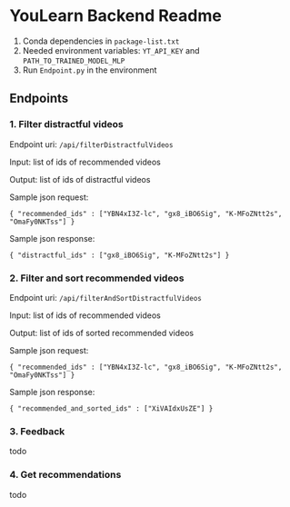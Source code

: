 # YouLearn Backend Readme

1. Conda dependencies in `package-list.txt`
2. Needed environment variables: `YT_API_KEY` and `PATH_TO_TRAINED_MODEL_MLP`
3. Run `Endpoint.py` in the environment

## Endpoints

### 1. Filter distractful videos

Endpoint uri: `/api/filterDistractfulVideos`

Input:  list of ids of recommended videos

Output: list of ids of distractful videos

Sample json request:

`{ "recommended_ids" : ["YBN4xI3Z-lc", "gx8_iBO6Sig", "K-MFoZNtt2s", "OmaFy0NKTss"] }`

Sample json response:

`{ "distractful_ids" : ["gx8_iBO6Sig", "K-MFoZNtt2s"] }`

### 2. Filter and sort recommended videos

Endpoint uri: `/api/filterAndSortDistractfulVideos`

Input:  list of ids of recommended videos

Output: list of ids of sorted recommended videos

Sample json request:

`{ "recommended_ids" : ["YBN4xI3Z-lc", "gx8_iBO6Sig", "K-MFoZNtt2s", "OmaFy0NKTss"] }`

Sample json response:

`{ "recommended_and_sorted_ids" : ["XiVAIdxUsZE"] }`

### 3. Feedback

todo

### 4. Get recommendations

todo